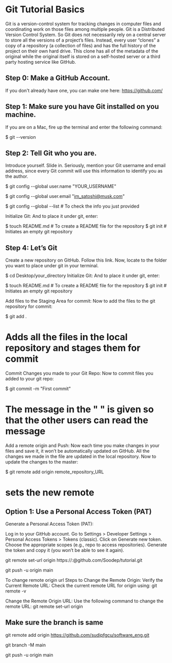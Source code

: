 # Git Tutorial Basics
Git is a version-control system for tracking changes in computer files and coordinating work on those files among multiple people. Git is a Distributed Version Control System. So Git does not necessarily rely on a central server to store all the versions of a project’s files. Instead, every user “clones” a copy of a repository (a collection of files) and has the full history of the project on their own hard drive. This clone has all of the metadata of the original while the original itself is stored on a self-hosted server or a third party hosting service like GitHub.

## Step 0: Make a GitHub Account.
If you don't already have one, you can make one here: https://github.com/

## Step 1: Make sure you have Git installed on you machine.
If you are on a Mac, fire up the terminal and enter the following command:

$ git --version

## Step 2: Tell Git who you are.
Introduce yourself. Slide in. Seriously, mention your Git username and email address, since every Git commit will use this information to identify you as the author.

$ git config --global user.name "YOUR_USERNAME"

$ git config --global user.email "im_satoshi@musk.com"

$ git config --global --list # To check the info you just provided

Initialize Git:
And to place it under git, enter:

$ touch README.md    # To create a README file for the repository
$ git init           # Initiates an empty git repository

## Step 4: Let’s Git
Create a new repository on GitHub. Follow this link.
Now, locate to the folder you want to place under git in your terminal.

$ cd Desktop/your_directory
Initialize Git:
And to place it under git, enter:

$ touch README.md    # To create a README file for the repository
$ git init           # Initiates an empty git repository

Add files to the Staging Area for commit:
Now to add the files to the git repository for commit:

$ git add .  
# Adds all the files in the local repository and stages them for commit

Commit Changes you made to your Git Repo:
Now to commit files you added to your git repo:

$ git commit -m "First commit"
# The message in the " " is given so that the other users can read the message 

Add a remote origin and Push:
Now each time you make changes in your files and save it, it won’t be automatically updated on GitHub. All the changes we made in the file are updated in the local repository. Now to update the changes to the master:

$ git remote add origin remote_repository_URL
# sets the new remote

## Option 1: Use a Personal Access Token (PAT)
Generate a Personal Access Token (PAT):

Log in to your GitHub account.
Go to Settings > Developer Settings > Personal Access Tokens > Tokens (classic).
Click on Generate new token.
Choose the appropriate scopes (e.g., repo to access repositories).
Generate the token and copy it (you won’t be able to see it again).

git remote set-url origin https://<your-username>:<your-token>@github.com/Soodep/tutorial.git

git push -u origin main


To change remote origin url
Steps to Change the Remote Origin:
Verify the Current Remote URL: Check the current remote URL for origin using:
git remote -v


Change the Remote Origin URL: Use the following command to change the remote URL:
git remote set-url origin <new-remote-url>

## Make sure the branch is same

git remote add origin https://github.com/sudipfgcu/software_eng.git

git branch -M main

git push -u origin main

